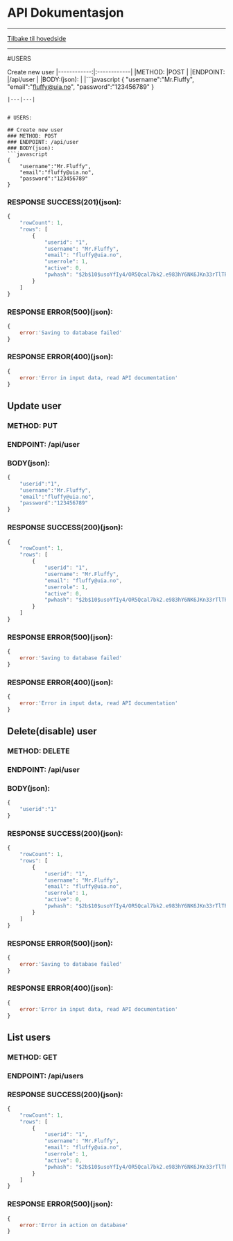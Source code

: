 # API Dokumentasjon

---

[Tilbake til hovedside](https://github.com/iamlost82/MM-200-ToDo-Gruppe-2)

---

#USERS

Create new user
|------------:|:------------|
|METHOD:	  |POST		    |
|ENDPOINT:	  |/api/user	|
|BODY:(json):				|
|```javascript
{
    "username":"Mr.Fluffy",
    "email":"fluffy@uia.no",
    "password":"123456789"
}
```|
|---|---|


# USERS:

## Create new user
### METHOD: POST
### ENDPOINT: /api/user
### BODY(json):
```javascript
{
    "username":"Mr.Fluffy",
    "email":"fluffy@uia.no",
    "password":"123456789"
}
```
### RESPONSE SUCCESS(201)(json):
```javascript
{
	"rowCount": 1,
	"rows": [
		{
			"userid": "1",
			"username": "Mr.Fluffy",
			"email": "fluffy@uia.no",
			"userrole": 1,
			"active": 0,
			"pwhash": "$2b$10$usoYfIy4/OR5Qcal7bk2.e983hY6NK6JKn33rTlTRqFOJFDYooBeu"
		}
	]
}
```
### RESPONSE ERROR(500)(json):
```javascript
{
	error:'Saving to database failed'
}
```
### RESPONSE ERROR(400)(json):
```javascript
{
	error:'Error in input data, read API documentation'
}
```

## Update user
### METHOD: PUT
### ENDPOINT: /api/user
### BODY(json):
```javascript
{
    "userid":"1",
    "username":"Mr.Fluffy",
    "email":"fluffy@uia.no",
    "password":"123456789"
}
```
### RESPONSE SUCCESS(200)(json):
```javascript
{
	"rowCount": 1,
	"rows": [
		{
			"userid": "1",
			"username": "Mr.Fluffy",
			"email": "fluffy@uia.no",
			"userrole": 1,
			"active": 0,
			"pwhash": "$2b$10$usoYfIy4/OR5Qcal7bk2.e983hY6NK6JKn33rTlTRqFOJFDYooBeu"
		}
	]
}
```
### RESPONSE ERROR(500)(json):
```javascript
{
	error:'Saving to database failed'
}
```
### RESPONSE ERROR(400)(json):
```javascript
{
	error:'Error in input data, read API documentation'
}
```

## Delete(disable) user
### METHOD: DELETE
### ENDPOINT: /api/user
### BODY(json):
```javascript
{
	"userid":"1"
}
```
### RESPONSE SUCCESS(200)(json):
```javascript
{
	"rowCount": 1,
	"rows": [
		{
			"userid": "1",
			"username": "Mr.Fluffy",
			"email": "fluffy@uia.no",
			"userrole": 1,
			"active": 0,
			"pwhash": "$2b$10$usoYfIy4/OR5Qcal7bk2.e983hY6NK6JKn33rTlTRqFOJFDYooBeu"
		}
	]
}
```
### RESPONSE ERROR(500)(json):
```javascript
{
	error:'Saving to database failed'
}
```
### RESPONSE ERROR(400)(json):
```javascript
{
	error:'Error in input data, read API documentation'
}
```

## List users
### METHOD: GET
### ENDPOINT: /api/users
### RESPONSE SUCCESS(200)(json):
```javascript
{
	"rowCount": 1,
	"rows": [
		{
			"userid": "1",
			"username": "Mr.Fluffy",
			"email": "fluffy@uia.no",
			"userrole": 1,
			"active": 0,
			"pwhash": "$2b$10$usoYfIy4/OR5Qcal7bk2.e983hY6NK6JKn33rTlTRqFOJFDYooBeu"
		}
	]
}
```
### RESPONSE ERROR(500)(json):
```javascript
{
	error:'Error in action on database'
}
```